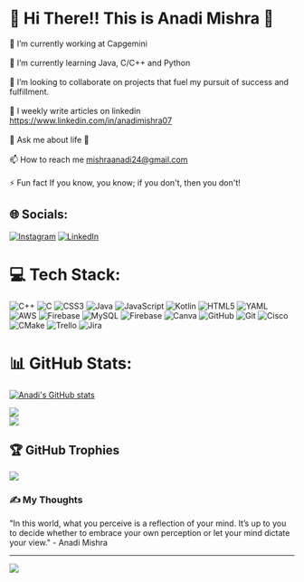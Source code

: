 # 💫 Hi There!! This is Anadi Mishra 👋
🔭 I’m currently working at Capgemini<br><br>🌱 I’m currently learning Java, C/C++ and Python<br><br>👯 I’m looking to collaborate on projects that fuel my pursuit of success and fulfillment.<br><br>📝 I weekly write articles on linkedin https://www.linkedin.com/in/anadimishra07<br><br>💬 Ask me about life 🧬<br><br>📫 How to reach me mishraanadi24@gmail.com<br><br>⚡ Fun fact If you know, you know; if you don't, then you don't!


## 🌐 Socials:
[![Instagram](https://img.shields.io/badge/Instagram-%23E4405F.svg?logo=Instagram&logoColor=white)](https://instagram.com/anadimishra07) [![LinkedIn](https://img.shields.io/badge/LinkedIn-%230077B5.svg?logo=linkedin&logoColor=white)](https://www.linkedin.com/in/anadimishra07/) 

# 💻 Tech Stack:
![C++](https://img.shields.io/badge/c++-%2300599C.svg?style=for-the-badge&logo=c%2B%2B&logoColor=white) ![C](https://img.shields.io/badge/c-%2300599C.svg?style=for-the-badge&logo=c&logoColor=white) ![CSS3](https://img.shields.io/badge/css3-%231572B6.svg?style=for-the-badge&logo=css3&logoColor=white) ![Java](https://img.shields.io/badge/java-%23ED8B00.svg?style=for-the-badge&logo=openjdk&logoColor=white) ![JavaScript](https://img.shields.io/badge/javascript-%23323330.svg?style=for-the-badge&logo=javascript&logoColor=%23F7DF1E) ![Kotlin](https://img.shields.io/badge/kotlin-%237F52FF.svg?style=for-the-badge&logo=kotlin&logoColor=white) ![HTML5](https://img.shields.io/badge/html5-%23E34F26.svg?style=for-the-badge&logo=html5&logoColor=white) ![YAML](https://img.shields.io/badge/yaml-%23ffffff.svg?style=for-the-badge&logo=yaml&logoColor=151515) ![AWS](https://img.shields.io/badge/AWS-%23FF9900.svg?style=for-the-badge&logo=amazon-aws&logoColor=white) ![Firebase](https://img.shields.io/badge/firebase-%23039BE5.svg?style=for-the-badge&logo=firebase) ![MySQL](https://img.shields.io/badge/mysql-4479A1.svg?style=for-the-badge&logo=mysql&logoColor=white) ![Firebase](https://img.shields.io/badge/firebase-a08021?style=for-the-badge&logo=firebase&logoColor=ffcd34) ![Canva](https://img.shields.io/badge/Canva-%2300C4CC.svg?style=for-the-badge&logo=Canva&logoColor=white) ![GitHub](https://img.shields.io/badge/github-%23121011.svg?style=for-the-badge&logo=github&logoColor=white) ![Git](https://img.shields.io/badge/git-%23F05033.svg?style=for-the-badge&logo=git&logoColor=white) ![Cisco](https://img.shields.io/badge/cisco-%23049fd9.svg?style=for-the-badge&logo=cisco&logoColor=black) ![CMake](https://img.shields.io/badge/CMake-%23008FBA.svg?style=for-the-badge&logo=cmake&logoColor=white) ![Trello](https://img.shields.io/badge/Trello-%23026AA7.svg?style=for-the-badge&logo=Trello&logoColor=white) ![Jira](https://img.shields.io/badge/jira-%230A0FFF.svg?style=for-the-badge&logo=jira&logoColor=white)
# 📊 GitHub Stats:
[![Anadi's GitHub stats](https://github-readme-stats.vercel.app/api?username=anadimishra24&theme=radical)](https://github.com/anadimishra24)
<!---![](https://github-readme-stats.vercel.app/api?username=anadimishra24&theme=radical&hide_border=false&include_all_commits=true&count_private=true)<br/> generated not working manually add upper one --->
![](https://github-readme-streak-stats.herokuapp.com/?user=anadimishra24&theme=radical&hide_border=false)<br/>
![](https://github-readme-stats.vercel.app/api/top-langs/?username=anadimishra24&theme=radical&hide_border=false&include_all_commits=true&count_private=true&layout=compact)

## 🏆 GitHub Trophies
![](https://github-profile-trophy.vercel.app/?username=anadimishra24&theme=radical&no-frame=false&no-bg=false&margin-w=4)

### ✍️ My Thoughts

"In this world, what you perceive is a reflection of your mind. It’s up to you to decide whether to embrace your own perception or let your mind dictate your view."
                                                        - Anadi Mishra

<!-- ![](https://quotes-github-readme.vercel.app/api?type=horizontal&theme=radical) -->

---
[![](https://visitcount.itsvg.in/api?id=anadimishra24&icon=6&color=13)](https://visitcount.itsvg.in)

<!-- Proudly created with GPRM ( https://gprm.itsvg.in ) -->


<!---
anadimishra24/anadimishra24 is a ✨ special ✨ repository because its `README.md` (this file) appears on your GitHub profile.
You can click the Preview link to take a look at your changes.
--->
